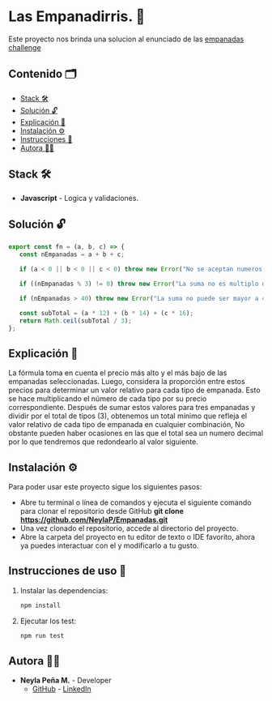 # Las Empanadirris. :dumpling:

Este proyecto nos brinda una solucion al enunciado de las [empanadas challenge](https://github.com/GeeksHubsAcademy/javascript-empanadas-challenge)

## Contenido 🗂️

- [Stack 🛠️](#stack)
- [Solución :unlock:](#solucion)
- [Explicación :memo:](#explicacion)
- [Instalación :gear:](#instalacion)
- [Instrucciones :open_book:](#instrucciones)
- [Autora :woman_technologist:](#autora)

## <a id="stack">Stack 🛠️</a>

- **Javascript**  - Logica y validaciones.

## <a id="solucion">Solución :unlock:</a>
``` javascript
export const fn = (a, b, c) => {
   const nEmpanadas = a + b + c;

   if (a < 0 || b < 0 || c < 0) throw new Error("No se aceptan numeros negativos");

   if ((nEmpanadas % 3) != 0) throw new Error("La suma no es multiplo de 3");

   if (nEmpanadas > 40) throw new Error("La suma no puede ser mayor a 40");

   const subTotal = (a * 12) + (b * 14) + (c * 16);
   return Math.ceil(subTotal / 3);
};
```

## <a id="explicacion">Explicación :memo:</a>

La fórmula toma en cuenta el precio más alto y el más bajo de las empanadas seleccionadas. Luego, considera la proporción entre estos precios para determinar un valor relativo para cada tipo de empanada. Esto se hace multiplicando el número de cada tipo por su precio correspondiente. Después de sumar estos valores para tres empanadas y dividir por el total de tipos (3), obtenemos un total mínimo que refleja el valor relativo de cada tipo de empanada en cualquier combinación, No obstante pueden haber ocasiones en las que el total sea un numero decimal por lo que tendremos que redondearlo al valor siguiente.

## <a id="instalacion">Instalación :gear:</a>
Para poder usar este proyecto sigue los siguientes pasos:
 - Abre tu terminal o línea de comandos y ejecuta el siguiente comando para clonar el repositorio desde GitHub **git clone https://github.com/NeylaP/Empanadas.git**
- Una vez clonado el repositorio, accede al directorio del proyecto.
- Abre la carpeta del proyecto en tu editor de texto o IDE favorito, ahora ya puedes interactuar con el y modificarlo a tu gusto. 

## <a id="instrucciones">Instrucciones de uso :open_book:</a>

1. Instalar las dependencias:

    ```bash
    npm install
    ```

2. Ejecutar los test:
    ```bash
    npm run test
    ```
## <a id="autora">Autora :woman_technologist:</a>

- **Neyla Peña M.** - Developer
  - [GitHub](https://github.com/NeylaP) - [LinkedIn](https://www.linkedin.com/in/neyla-pm/) 

 
